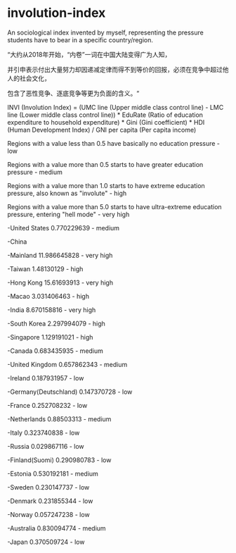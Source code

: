 # involution-index
An sociological index invented by myself, representing the pressure students have to bear in a specific country/region.

“大约从2018年开始，“内卷”一词在中国大陆变得广为人知，

并引申表示付出大量努力却因递减定律而得不到等价的回报，必须在竞争中超过他人的社会文化，

包含了恶性竞争、逐底竞争等更为负面的含义。“ 

INVI (Involution Index) = (UMC line (Upper middle class control line) - LMC line (Lower middle class control line)) * EduRate (Ratio of education expenditure to household expenditure) * Gini (Gini coefficient) * HDI (Human Development Index) / GNI per capita (Per capita income)

Regions with a value less than 0.5 have basically no education pressure - low

Regions with a value more than 0.5 starts to have greater education pressure - medium

Regions with a value more than 1.0 starts to have extreme education pressure, also known as "involute" - high

Regions with a value more than 5.0 starts to have ultra-extreme education pressure, entering "hell mode" - very high





-United States 0.770229639 - medium

-China

   -Mainland 11.986645828 - very high
 
   -Taiwan 1.48130129 - high
 
   -Hong Kong 15.61693913 - very high
 
   -Macao 3.031406463 - high

-India 8.670158816 - very high

-South Korea 2.297994079 - high

-Singapore 1.129191021 - high

-Canada 0.683435935 - medium

-United Kingdom 0.657862343 - medium

-Ireland 0.187931957 - low
 
-Germany(Deutschland) 0.147370728 - low

-France 0.252708232 - low

-Netherlands 0.88503313 - medium

-Italy 0.323740838 - low

-Russia 0.029867116 - low

-Finland(Suomi) 0.290980783 - low

-Estonia 0.530192181 - medium

-Sweden 0.230147737 - low

-Denmark 0.231855344 - low

-Norway 0.057247238 - low

-Australia 0.830094774 - medium

-Japan 0.370509724 - low
